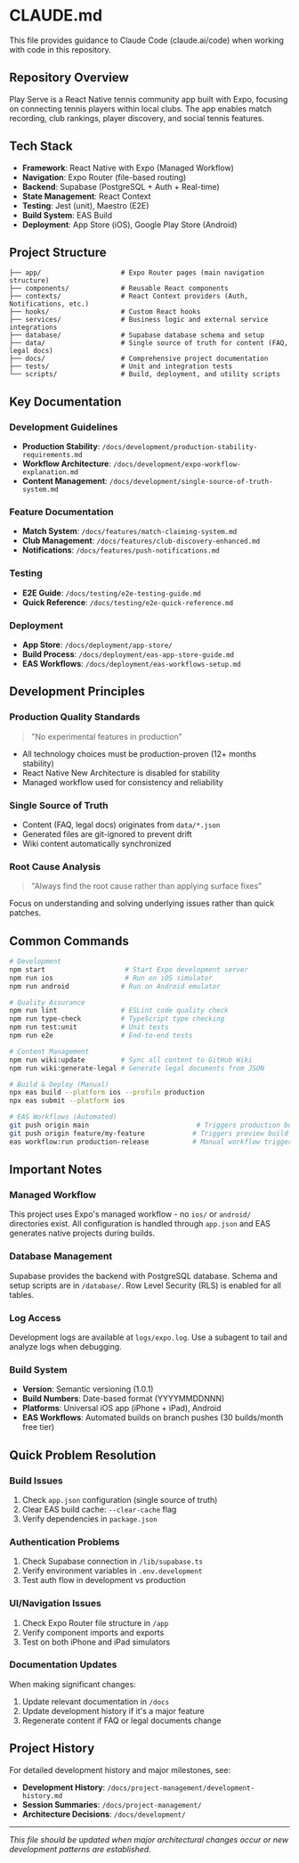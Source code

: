 # CLAUDE.md

This file provides guidance to Claude Code (claude.ai/code) when working with code in this repository.

## Repository Overview

Play Serve is a React Native tennis community app built with Expo, focusing on connecting tennis players within local clubs. The app enables match recording, club rankings, player discovery, and social tennis features.

## Tech Stack

- **Framework**: React Native with Expo (Managed Workflow)
- **Navigation**: Expo Router (file-based routing)
- **Backend**: Supabase (PostgreSQL + Auth + Real-time)
- **State Management**: React Context
- **Testing**: Jest (unit), Maestro (E2E)
- **Build System**: EAS Build
- **Deployment**: App Store (iOS), Google Play Store (Android)

## Project Structure

```
├── app/                    # Expo Router pages (main navigation structure)
├── components/             # Reusable React components
├── contexts/               # React Context providers (Auth, Notifications, etc.)
├── hooks/                  # Custom React hooks
├── services/               # Business logic and external service integrations
├── database/               # Supabase database schema and setup
├── data/                   # Single source of truth for content (FAQ, legal docs)
├── docs/                   # Comprehensive project documentation
├── tests/                  # Unit and integration tests
└── scripts/                # Build, deployment, and utility scripts
```

## Key Documentation

### **Development Guidelines**
- **Production Stability**: `/docs/development/production-stability-requirements.md`
- **Workflow Architecture**: `/docs/development/expo-workflow-explanation.md`
- **Content Management**: `/docs/development/single-source-of-truth-system.md`

### **Feature Documentation**
- **Match System**: `/docs/features/match-claiming-system.md`
- **Club Management**: `/docs/features/club-discovery-enhanced.md`
- **Notifications**: `/docs/features/push-notifications.md`

### **Testing**
- **E2E Guide**: `/docs/testing/e2e-testing-guide.md`
- **Quick Reference**: `/docs/testing/e2e-quick-reference.md`

### **Deployment**
- **App Store**: `/docs/deployment/app-store/`
- **Build Process**: `/docs/deployment/eas-app-store-guide.md`
- **EAS Workflows**: `/docs/deployment/eas-workflows-setup.md`

## Development Principles

### **Production Quality Standards**
> "No experimental features in production"

- All technology choices must be production-proven (12+ months stability)
- React Native New Architecture is disabled for stability
- Managed workflow used for consistency and reliability

### **Single Source of Truth**
- Content (FAQ, legal docs) originates from `data/*.json`
- Generated files are git-ignored to prevent drift
- Wiki content automatically synchronized

### **Root Cause Analysis**
> "Always find the root cause rather than applying surface fixes"

Focus on understanding and solving underlying issues rather than quick patches.

## Common Commands

```bash
# Development
npm start                    # Start Expo development server
npm run ios                  # Run on iOS simulator
npm run android             # Run on Android emulator

# Quality Assurance  
npm run lint                # ESLint code quality check
npm run type-check          # TypeScript type checking
npm run test:unit           # Unit tests
npm run e2e                 # End-to-end tests

# Content Management
npm run wiki:update         # Sync all content to GitHub Wiki
npm run wiki:generate-legal # Generate legal documents from JSON

# Build & Deploy (Manual)
npx eas build --platform ios --profile production
npx eas submit --platform ios

# EAS Workflows (Automated) 
git push origin main                           # Triggers production build + submit
git push origin feature/my-feature            # Triggers preview build + tests
eas workflow:run production-release           # Manual workflow trigger
```

## Important Notes

### **Managed Workflow**
This project uses Expo's managed workflow - no `ios/` or `android/` directories exist. All configuration is handled through `app.json` and EAS generates native projects during builds.

### **Database Management**
Supabase provides the backend with PostgreSQL database. Schema and setup scripts are in `/database/`. Row Level Security (RLS) is enabled for all tables.

### **Log Access**
Development logs are available at `logs/expo.log`. Use a subagent to tail and analyze logs when debugging.

### **Build System**
- **Version**: Semantic versioning (1.0.1)
- **Build Numbers**: Date-based format (YYYYMMDDNNN)
- **Platforms**: Universal iOS app (iPhone + iPad), Android
- **EAS Workflows**: Automated builds on branch pushes (30 builds/month free tier)

## Quick Problem Resolution

### **Build Issues**
1. Check `app.json` configuration (single source of truth)
2. Clear EAS build cache: `--clear-cache` flag
3. Verify dependencies in `package.json`

### **Authentication Problems**
1. Check Supabase connection in `/lib/supabase.ts`
2. Verify environment variables in `.env.development`
3. Test auth flow in development vs production

### **UI/Navigation Issues**
1. Check Expo Router file structure in `/app`
2. Verify component imports and exports
3. Test on both iPhone and iPad simulators

### **Documentation Updates**
When making significant changes:
1. Update relevant documentation in `/docs`
2. Update development history if it's a major feature
3. Regenerate content if FAQ or legal documents change

## Project History

For detailed development history and major milestones, see:
- **Development History**: `/docs/project-management/development-history.md`
- **Session Summaries**: `/docs/project-management/`
- **Architecture Decisions**: `/docs/development/`

---

*This file should be updated when major architectural changes occur or new development patterns are established.*